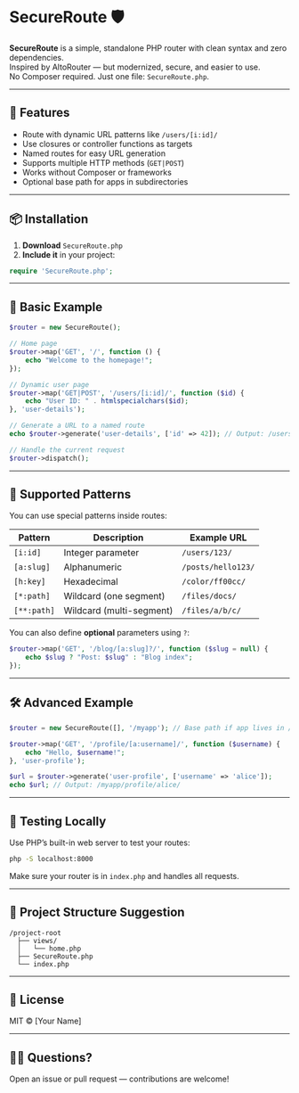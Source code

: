 # SecureRoute 🛡️

**SecureRoute** is a simple, standalone PHP router with clean syntax and zero dependencies.  
Inspired by AltoRouter — but modernized, secure, and easier to use.  
No Composer required. Just one file: `SecureRoute.php`.

---

## 🚀 Features

- Route with dynamic URL patterns like `/users/[i:id]/`
- Use closures or controller functions as targets
- Named routes for easy URL generation
- Supports multiple HTTP methods (`GET|POST`)
- Works without Composer or frameworks
- Optional base path for apps in subdirectories

---

## 📦 Installation

1. **Download** `SecureRoute.php`
2. **Include it** in your project:

```php
require 'SecureRoute.php';
```

---

## 📄 Basic Example

```php
$router = new SecureRoute();

// Home page
$router->map('GET', '/', function () {
    echo "Welcome to the homepage!";
});

// Dynamic user page
$router->map('GET|POST', '/users/[i:id]/', function ($id) {
    echo "User ID: " . htmlspecialchars($id);
}, 'user-details');

// Generate a URL to a named route
echo $router->generate('user-details', ['id' => 42]); // Output: /users/42

// Handle the current request
$router->dispatch();
```

---

## 🔧 Supported Patterns

You can use special patterns inside routes:

| Pattern     | Description              | Example URL        |
|-------------|--------------------------|--------------------|
| `[i:id]`    | Integer parameter         | `/users/123/`      |
| `[a:slug]`  | Alphanumeric              | `/posts/hello123/` |
| `[h:key]`   | Hexadecimal               | `/color/ff00cc/`   |
| `[*:path]`  | Wildcard (one segment)    | `/files/docs/`     |
| `[**:path]` | Wildcard (multi-segment)  | `/files/a/b/c/`    |

You can also define **optional** parameters using `?`:

```php
$router->map('GET', '/blog/[a:slug]?/', function ($slug = null) {
    echo $slug ? "Post: $slug" : "Blog index";
});
```

---

## 🛠 Advanced Example

```php
$router = new SecureRoute([], '/myapp'); // Base path if app lives in /myapp

$router->map('GET', '/profile/[a:username]/', function ($username) {
    echo "Hello, $username!";
}, 'user-profile');

$url = $router->generate('user-profile', ['username' => 'alice']);
echo $url; // Output: /myapp/profile/alice/
```

---

## 🧪 Testing Locally

Use PHP’s built-in web server to test your routes:

```bash
php -S localhost:8000
```

Make sure your router is in `index.php` and handles all requests.

---

## 📁 Project Structure Suggestion

```
/project-root
  ├── views/
  │   └── home.php
  ├── SecureRoute.php
  └── index.php
```

---

## 📄 License

MIT © [Your Name]

---

## 🙋‍♂️ Questions?

Open an issue or pull request — contributions are welcome!
